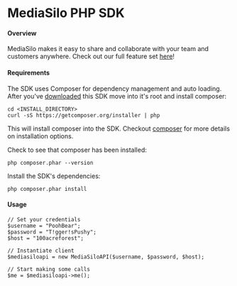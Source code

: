 MediaSilo PHP SDK
===============
#### Overview

MediaSilo makes it easy to share and collaborate with your team and customers anywhere. Check out our full feature set [here](https://www.mediasilo.com/features.php)!

#### Requirements

The SDK uses Composer for dependency management and auto loading. After you've [downloaded](https://github.com/mediasilo/phoenix-php-sdk/archive/0.1.0.zip) this SDK move into it's root and install composer:

    cd <INSTALL_DIRECTORY>
    curl -sS https://getcomposer.org/installer | php

This will install composer into the SDK. Checkout [composer](https://getcomposer.org) for more details on installation options.

Check to see that composer has been installed:

    php composer.phar --version

Install the SDK's dependencies:

    php composer.phar install
    
#### Usage

    // Set your credentials
    $username = "PoohBear";
    $password = "T!gger!sPushy";
    $host = "100acreforest";
    
    // Instantiate client
    $mediasiloapi = new MediaSiloAPI($username, $password, $host);
    
    // Start making some calls
    $me = $mediasiloapi->me();

